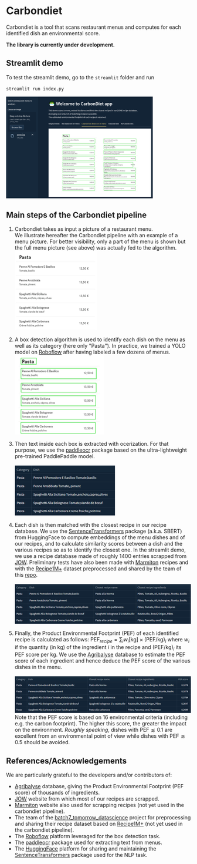 # Carbondiet
Carbondiet is a tool that scans restaurant menus and computes for each identified dish an environmental score.

**The library is currently under development.**

## Streamlit demo

To test the streamlit demo, go to the `streamlit` folder and run   
```
streamlit run index.py
```

<img src="doc/streamlit_img1.png" alt="Homepage of the streamlit demo" width="400"/>

## Main steps of the Carbondiet pipeline
1. Carbondiet takes as input a picture of a restaurant menu.    
We illustrate hereafter the Carbondiet pipeline with an example of a menu picture. For better visibility, only a part of the menu is shown but the full menu picture (see above) was actually fed to the algorithm.   
![Menu picture](doc/pipeline_img1.png "First lines of a restaurant menu")   

2. A box detection algorithm is used to identify each dish on the menu as well as its category (here only "Pasta"). In practice, we trained a YOLO model on [Roboflow](https://roboflow.com/) after having labeled a few dozens of menus.      
![Box detection with YOLO](doc/pipeline_img2.png "Box detection with YOLO") 

3. Then text inside each box is extracted with ocerization. For that purpose, we use the [paddleocr](https://pypi.org/project/paddleocr/) package based on the ultra-lightweight pre-trained PaddlePaddle model. <br />   
![Text extraction with PaddleOCR](doc/pipeline_img3.png "Text extraction with PaddleOCR") 

4. Each dish is then matched with the closest recipe in our recipe database. We use the [SentenceTransformers](https://sbert.net/) package (a.k.a. SBERT) from HuggingFace to compute embeddings of the menu dishes and of our recipes, and to calculate similarity scores between a dish and the various recipes so as to identify the closest one. In the streamlit demo, we use a recipe database made of roughly 1400 entries scrapped from [JOW](https://jow.fr/). Preliminary tests have also been made with [Marmiton](https://www.marmiton.org/) recipes and with the [Recipe1M+](http://pic2recipe.csail.mit.edu/) dataset preprocessed and shared by the team of this [repo](https://github.com/jsakv/batch7_tomorrow_datascience). <br />   
![Recipe matching](doc/pipeline_img4.png "Recipe matching") 

5. Finally, the Product Environmental Footprint (PEF) of each identified recipe is calculated as follows: $\mathrm{PEF}_{recipe}=\sum_{i}w_i[\mathrm{kg}]\times (\mathrm{PEF}/\mathrm{kg})_i$ where $w_i$ if the quantity (in kg) of the ingredient $i$ in the recipe and $(\mathrm{PEF}/\mathrm{kg})_i$ its PEF score per kg. We use the [Agribalyse](https://agribalyse.ademe.fr/) database to estimate the PEF score of each ingredient and hence deduce the PEF score of the various dishes in the menu. <br />    
![PEF score calculation](doc/pipeline_img5.png "PEF score calculation")      
Note that the PEF score is based on 16 environmental criteria (including e.g. the carbon footprint). The higher this score, the greater the impact on the environment. *Roughly speaking*, dishes with $\mathrm{PEF}\lesssim 0.1$ are excellent from an environmental point of view while dishes with $\mathrm{PEF}\gtrsim 0.5$ should be avoided.    

## References/Acknowledgements
We are particularly grateful to the developers and/or contributors of:
- [Agribalyse](https://agribalyse.ademe.fr/) database, giving the Product Environmental Footprint (PEF score) of thousands  of ingredients.  
- [JOW](https://jow.fr/) website from which most of our recipes are scrapped.    
- [Marmiton](https://www.marmiton.org/) website also used for scrapping recipes (not yet used in the carbondiet pipeline).
- The team of the [batch7_tomorrow_datascience](https://github.com/jsakv/batch7_tomorrow_datascience) project for preprocessing and sharing their recipe dataset based on [Recipe1M+](http://pic2recipe.csail.mit.edu/) (not yet used in the carbondiet pipeline). 
- The [Roboflow](https://roboflow.com/) platform leveraged for the box detection task.
- The [paddleocr](https://pypi.org/project/paddleocr/) package used for extracting text from menus.
- The [HuggingFace](https://huggingface.co/) platform for sharing and maintaining the [SentenceTransformers](https://sbert.net/) package used for the NLP task.